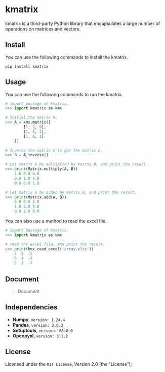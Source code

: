 # kmatrix

kmatrix is a third-party Python library that encapsulates a large number of operations on matrices and vectors. 

## Install

You can use the following commands to install the kmatrix.

```shell
pip install kmatrix
```

## Usage

You can use the following commands to run the kmatrix.

```python
# import package of kmatrix.
>>> import kmatrix as kmx

# Initial the matrix A.
>>> A = kmx.matrix([
        [1, 2, 0],
        [1, 1, 1],
        [1, 0, 1]
    ])

# Inverse the matrix A to get the matrix B.
>>> B = A.inverse()

# Let matrix A be multiplied by matrix B, and print the result.
>>> print(Matrix.multiply(A, B))
    1.0 0.0 0.0
    0.0 1.0 0.0
    0.0 0.0 1.0

# Let matrix A be added by matrix B, and print the result.
>>> print(Matrix.add(A, B))
    2.0 0.0 2.0
    1.0 2.0 0.0
    0.0 2.0 0.0
```

You can also use a method to read the excel file.

```python
# import package of kmatrix.
>>> import kmatrix as kmx

# read the excel file, and print the result.
>>> print(kmx.read_excel('array.xlsx'))
    4  2  -5
    6  4  -9
    5  3  -7
```

## Document

> Document

## Independencies

- **Numpy**, `version: 1.24.4`
- **Pandas**, `version: 2.0.3`
- **Setuptools**, `version: 68.0.0`
- **Openpyxl**, `version: 3.1.2`

## License

Licensed under the `MIT License`, Version 2.0 (the "License");


